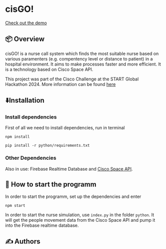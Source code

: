 # cisGO!

[Check out the demo](https://starthack2024.web.app/)

## 📦 Overview

cisGO! is a nurse call system which finds the most suitable nurse based on various paramenters (e.g. compentency level or distance to patient) in a hospital environment. It aims to make processes faster and more efficient. It is a technology based on Cisco Space API.  

This project was part of the Cisco Challenge at the START Global Hackathon 2024. More information can be found [here](https://github.com/START-Hack/Cisco_STARTHACK24)

## ⬇️Installation

### Install dependencies

First of all we need to install dependencies, run in terminal
```shell
npm install
```
```shell
pip install -r python/requirements.txt 
```

### Other Dependencies
Also in use: Firebase Realtime Database and [Cisco Space API](https://partners.dnaspaces.eu/docs/v1/basic/index.html#!c-dnas-partners-overview.html). 


##  🚀 How to start the programm
In order to start the programm, set up the dependencies and enter 
```
npm start
```
In order to start the nurse simulation, use `index.py` in the folder `python`. It will get the people movement data from the Cisco Space API and pump it into the Firebase realtime database. 


## ✍️ Authors

